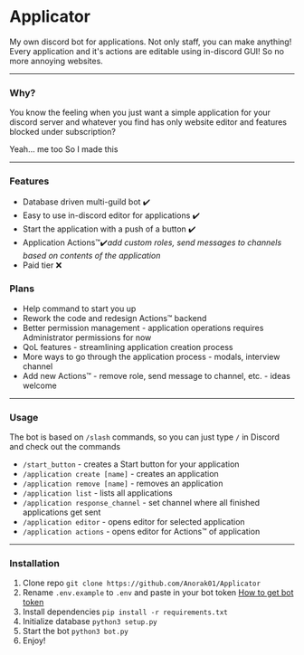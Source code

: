 # Applicator

My own discord bot for applications. Not only staff, you can make anything! Every application and it's actions are editable using in-discord GUI! So no more annoying websites.

---
### Why?

You know the feeling when you just want a simple application for your discord server and whatever you find has only website editor and features blocked under subscription? 

Yeah... me too
So I made this

---

### Features

- Database driven multi-guild bot ✔️
- Easy to use in-discord editor for applications ✔️
- Start the application with a push of a button ✔️
- Application Actions™✔️*add custom roles, send messages to channels based on contents of the application*
- Paid tier ❌

### Plans

- Help command to start you up
- Rework the code and redesign Actions™ backend
- Better permission management - application operations requires Administrator permissions for now
- QoL features - streamlining application creation process
- More ways to go through the application process - modals, interview channel
- Add new Actions™ - remove role, send message to channel, etc. - ideas welcome

---

### Usage

The bot is based on `/slash` commands, so you can just type `/` in Discord and check out the commands

- `/start_button` - creates a Start button for your application
- `/application create [name]` - creates an application 
- `/application remove [name]` - removes an application
- `/application list` - lists all applications
- `/application response_channel` - set channel where all finished applications get sent
- `/application editor` - opens editor for selected application
- `/application actions` - opens editor for Actions™ of application

---
### Installation

1. Clone repo `git clone https://github.com/Anorak01/Applicator`
2. Rename `.env.example` to `.env` and paste in your bot token  [How to get bot token](https://docs.pycord.dev/en/stable/discord.html)
3. Install dependencies `pip install -r requirements.txt`
4. Initialize database `python3 setup.py`
5. Start the bot `python3 bot.py`
6. Enjoy!